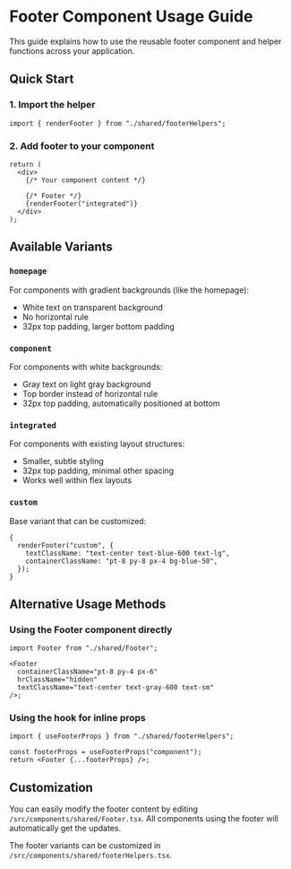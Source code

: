 # Footer Component Usage Guide

This guide explains how to use the reusable footer component and helper functions across your application.

## Quick Start

### 1. Import the helper

```tsx
import { renderFooter } from "./shared/footerHelpers";
```

### 2. Add footer to your component

```tsx
return (
  <div>
    {/* Your component content */}

    {/* Footer */}
    {renderFooter("integrated")}
  </div>
);
```

## Available Variants

### `homepage`

For components with gradient backgrounds (like the homepage):

- White text on transparent background
- No horizontal rule
- 32px top padding, larger bottom padding

### `component`

For components with white backgrounds:

- Gray text on light gray background
- Top border instead of horizontal rule
- 32px top padding, automatically positioned at bottom

### `integrated`

For components with existing layout structures:

- Smaller, subtle styling
- 32px top padding, minimal other spacing
- Works well within flex layouts

### `custom`

Base variant that can be customized:

```tsx
{
  renderFooter("custom", {
    textClassName: "text-center text-blue-600 text-lg",
    containerClassName: "pt-8 py-8 px-4 bg-blue-50",
  });
}
```

## Alternative Usage Methods

### Using the Footer component directly

```tsx
import Footer from "./shared/Footer";

<Footer
  containerClassName="pt-8 py-4 px-6"
  hrClassName="hidden"
  textClassName="text-center text-gray-600 text-sm"
/>;
```

### Using the hook for inline props

```tsx
import { useFooterProps } from "./shared/footerHelpers";

const footerProps = useFooterProps("component");
return <Footer {...footerProps} />;
```

## Customization

You can easily modify the footer content by editing `/src/components/shared/Footer.tsx`. All components using the footer will automatically get the updates.

The footer variants can be customized in `/src/components/shared/footerHelpers.tsx`.
